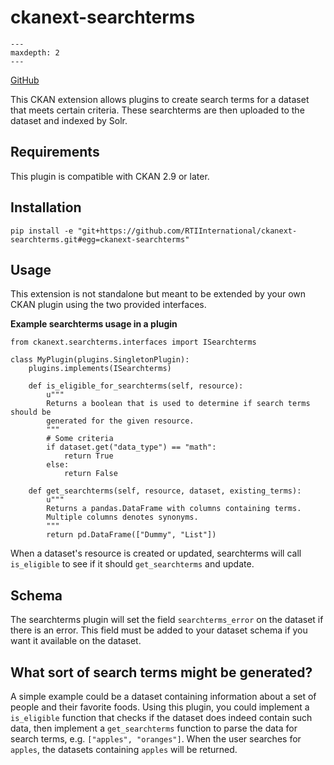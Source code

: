 [ckanext-searchterms documentation master file]: <> (This is a comment, it will not be included)

# ckanext-searchterms


```{toctree}
---
maxdepth: 2
---

```

[GitHub](https://github.com/RTIInternational/ckanext-searchterms)

This CKAN extension allows plugins to create search terms for a dataset that meets certain criteria. These searchterms are then uploaded to the dataset and indexed by Solr.

## Requirements

This plugin is compatible with CKAN 2.9 or later.

## Installation

```
pip install -e "git+https://github.com/RTIInternational/ckanext-searchterms.git#egg=ckanext-searchterms"
```

## Usage

This extension is not standalone but meant to be extended by your own CKAN plugin using the two provided interfaces.


**Example searchterms usage in a plugin**

```
from ckanext.searchterms.interfaces import ISearchterms

class MyPlugin(plugins.SingletonPlugin):
    plugins.implements(ISearchterms)

    def is_eligible_for_searchterms(self, resource):
        u"""
        Returns a boolean that is used to determine if search terms should be
        generated for the given resource.
        """
        # Some criteria
        if dataset.get("data_type") == "math":
            return True
        else:
            return False

    def get_searchterms(self, resource, dataset, existing_terms):
        u"""
        Returns a pandas.DataFrame with columns containing terms.
        Multiple columns denotes synonyms.
        """
        return pd.DataFrame(["Dummy", "List"])
```

When a dataset's resource is created or updated, searchterms will call `is_eligible` to see if it should `get_searchterms` and update.

## Schema

The searchterms plugin will set the field `searchterms_error` on the dataset if there is an error. This field must be added to your dataset schema if you want it available on the dataset.

## What sort of search terms might be generated?

A simple example could be a dataset containing information about a set of people and their favorite foods. Using this plugin, you could implement a `is_eligible` function that checks if the dataset does indeed contain such data, then implement a `get_searchterms` function to parse the data for search terms, e.g. `["apples", "oranges"]`. When the user searches for `apples`, the datasets containing `apples` will be returned.
